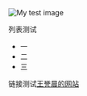 <!DOCTYPE html>
<html lang="cn">
  <head>
    <meta charset="utf-8" />
    <meta name="viewport" content="width=device-width" />
    <link
      href="https://fonts.googleapis.com/css?family=Open+Sans"
      rel="stylesheet" />
    <title>website of function</title>
  </head>
  <body>
    <img src="../img/test.jpg" alt="My test image" />
    <p>列表测试</p>
    <ul>
      <li>一</li>
      <li>二</li>
      <li>三</li>
    </ul>
    <p>链接测试<a href="https://parity-w.github.io/YuchenWang.github.io/cn/index.html">王誉晨的网站</a></p>
  </body>
</html>

